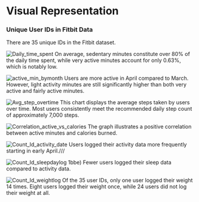 # Visual Representation
### Unique User IDs in Fitbit Data
There are 35 unique IDs in the Fitbit dataset.

![Daily_time_spent](https://github.com/user-attachments/assets/270317bc-3556-434f-b425-086a34fcc4b6)
On average, sedentary minutes constitute over 80% of the daily time spent, while very active minutes account for only 0.63%, which is notably low.

![active_min_bymonth](https://github.com/user-attachments/assets/af798460-3866-4b77-89a0-7de1bee3bc71)
Users are more active in April compared to March. However, light activity minutes are still significantly higher than both very active and fairly active minutes.

![Avg_step_overtime](https://github.com/user-attachments/assets/0b985c28-021b-4340-8c69-f254f0fb78d1)
This chart displays the average steps taken by users over time. Most users consistently meet the recommended daily step count of approximately 7,000 steps.

![Correlation_active_vs_calories](https://github.com/user-attachments/assets/72cc699f-a68f-43a0-9c69-fff6fb209761)
The graph illustrates a positive correlation between active minutes and calories burned.

![Count_Id_activity_date](https://github.com/user-attachments/assets/a1b155c7-23a2-4ec4-83b4-cd1ed834)
Users logged their activity data more frequently starting in early April.///

![Count_Id_sleepdaylog](https://github.com/user-attachments/assets/520d9c74-d0ce-485a-9c5d-adce823810fe)
1bbe)
Fewer users logged their sleep data compared to activity data.

![Count_Id_weightlog](https://github.com/user-attachments/assets/490e2dc1-b866-4946-b6c9-78fb4b7c06f8)
Of the 35 user IDs, only one user logged their weight 14 times. Eight users logged their weight once, while 24 users did not log their weight at all.
